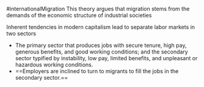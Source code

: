 #internationalMigration 
This theory argues that migration stems from the demands of the economic structure of industrial societies

Inherent tendencies in modern capitalism lead to separate labor markets in two sectors
- The primary sector that produces jobs with secure tenure, high pay, generous benefits, and good working conditions; and the secondary sector typified by instability, low pay, limited benefits, and unpleasant or hazardous working conditions.
- ==Employers are inclined to turn to migrants to fill the jobs in the secondary sector.==
